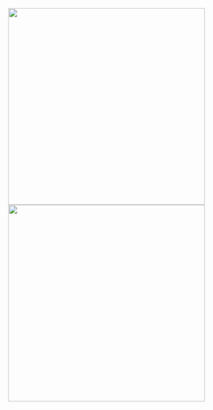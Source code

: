 <a href="https://github.com/FortyWinters">
  <img align="center" src="https://github-readme-stats.vercel.app/api?username=FortyWinters&theme=vue&show_icons=true&hide_border=false&count_private=true" width="400" />
</a><a href="https://github.com/FortyWinters">
  <img align="center" src="https://github-readme-stats.vercel.app/api/top-langs/?username=FortyWinters&theme=vue&show_icons=true&hide_border=false&layout=compact" width="400" />
</a>
